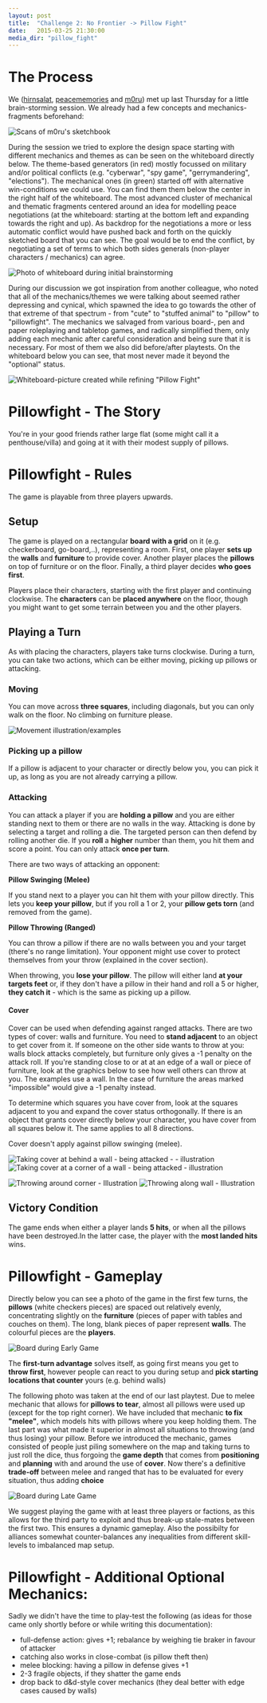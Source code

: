 ```yaml
---
layout: post
title:  "Challenge 2: No Frontier -> Pillow Fight"
date:   2015-03-25 21:30:00
media_dir: "pillow_fight"
---
```



# The Process

We ([hirnsalat](http://hirnsalat.github.io/gameful-design/), [peacememories](http://peacememories.github.io/gameful-design/) and [m0ru](http://m0ru.github.io/gameful-design/)) met up last Thursday for a little brain-storming session. We already had a few concepts and mechanics-fragments beforehand:

![Scans of m0ru's sketchbook]({{site.media_url}}/{{page.media_dir}}/sketchbook.png)

During the session we tried to explore the design space starting with different mechanics and themes as can be seen on the whiteboard directly below. The theme-based generators (in red) mostly focussed on military and/or political conflicts (e.g. "cyberwar", "spy game", "gerrymandering", "elections"). The mechanical ones (in green) started off with alternative win-conditions we could use. You can find them them below the center in the right half of the whiteboard. The most advanced cluster of mechanical and thematic fragments centered around an idea for modelling peace negotiations (at the whiteboard: starting at the bottom left and expanding towards the right and up). As backdrop for the negotiations a more or less automatic conflict would have pushed back and forth on the quickly sketched board that you can see. The goal would be to end the conflict, by negotiating a set of terms to which both sides generals (non-player characters / mechanics) can agree.

![Photo of whiteboard during initial brainstorming]({{site.media_url}}/{{page.media_dir}}/brainstorming_whiteboard.png)

During our discussion we got inspiration from another colleague, who noted that all of the mechanics/themes we were talking about seemed rather depressing and cynical, which spawned the idea to go towards the other of that extreme of that spectrum - from "cute" to "stuffed animal" to "pillow" to "pillowfight". The mechanics we salvaged from various board-, pen and paper roleplaying and tabletop games, and radically simplified them, only adding each mechanic after careful consideration and being sure that it is necessary. For most of them we also did before/after playtests. On the whiteboard below you can see, that most never made it beyond the "optional" status.

![Whiteboard-picture created while refining "Pillow Fight"]({{site.media_url}}/{{page.media_dir}}/final_whiteboard.png)

# Pillowfight - The Story

You're in your good friends rather large flat (some might call it a penthouse/villa) and going at it with their modest supply of pillows.

# Pillowfight - Rules

The game is playable from three players upwards.

## Setup

The game is played on a rectangular **board with a grid** on it (e.g. checkerboard, go-board,..), representing a room.
First, one player **sets up** the **walls** and **furniture** to provide cover.
Another player places the **pillows** on top of furniture or on the floor.
Finally, a third player decides **who goes first**.

Players place their characters, starting with the first player and continuing clockwise. The **characters** can be **placed anywhere** on the floor, though you might want to get some terrain between you and the other players.

## Playing a Turn

As with placing the characters, players take turns clockwise.
During a turn, you can take two actions, which can be either moving, picking up pillows or attacking.

### Moving

You can move across **three squares**, including diagonals, but you can only walk on the floor. No climbing on furniture please.

![Movement illustration/examples]({{site.media_url}}/{{page.media_dir}}/movement.svg)

### Picking up a pillow

If a pillow is adjacent to your character or directly below you, you can pick it up, as long as you are not already carrying a pillow.

### Attacking

You can attack a player if you are **holding a pillow** and you are either standing next to them or there are no walls in the way.
Attacking is done by selecting a target and rolling a die. The targeted person can then defend by rolling another die. If you **roll** a **higher** number than them, you hit them and score a point. 
You can only attack **once per turn**.

There are two ways of attacking an opponent:

**Pillow Swinging (Melee)**

If you stand next to a player you can hit them with your pillow directly. This lets you **keep your pillow**, but if you roll a 1 or 2, your **pillow gets torn** (and removed from the game).
    
**Pillow Throwing (Ranged)**
    
You can throw a pillow if there are no walls between you and your target (there's no range limitation). Your opponent might use cover to protect themselves from your throw (explained in the cover section).

When throwing, you **lose your pillow**. The pillow will either land **at your targets feet** or, if they don't have a pillow in their hand and roll a 5 or higher, **they catch it** - which is the same as picking up a pillow.

#### Cover

Cover can be used when defending against ranged attacks. There are two types of cover: walls and furniture. You need to **stand adjacent** to an object to get cover from it. If someone on the other side wants to throw at you: walls block attacks completely, but furniture only gives a -1 penalty on the attack roll. If you're standing close to or at at an edge of a wall or piece of furniture, look at the graphics below to see how well others can throw at you. The examples use a wall. In the case of furniture the areas marked "impossible" would give a -1 penalty instead.

To determine which squares you have cover from, look at the squares adjacent to you and expand the cover status orthogonally. If there is an object that grants cover directly below your character, you have cover from all squares below it. The same applies to all 8 directions.

Cover doesn't apply against pillow swinging (melee).

![Taking cover at behind a wall - being attacked - - illustration]({{site.media_url}}/{{page.media_dir}}/cover_edge.svg)
![Taking cover at a corner of a wall - being attacked - illustration]({{site.media_url}}/{{page.media_dir}}/cover_corner.svg)

![Throwing around corner - Illustration]({{site.media_url}}/{{page.media_dir}}/cover_corner_reverse.svg)
![Throwing along wall - Illustration]({{site.media_url}}/{{page.media_dir}}/cover_along_wall.svg)

## Victory Condition

The game ends when either a player lands **5 hits**, or when all the pillows have been destroyed.In the latter case, the player with the **most landed hits** wins.


# Pillowfight - Gameplay

Directly below you can see a photo of the game in the first few turns, the **pillows** (white checkers pieces) are spaced out relatively evenly, concentrating slightly on the **furniture** (pieces of paper with tables and couches on them). The long, blank pieces of paper represent **walls**. The colourful pieces are the **players**.

![Board during Early Game]({{site.media_url}}/{{page.media_dir}}/early_game.jpg)

The **first-turn advantage** solves itself, as going first means you get to **throw first**, however people can react to you during setup and **pick starting locations that counter** yours (e.g. behind walls)

The following photo was taken at the end of our last playtest. Due to melee mechanic that allows for **pillows to tear**, almost all pillows were used up (except for the top right corner). We have included that mechanic **to fix "melee"**, which models hits with pillows where you keep holding them. The last part was what made it superior in almost all situations to throwing (and thus losing) your pillow. Before we introduced the mechanic, games consisted of people just piling somewhere on the map and taking turns to just roll the dice, thus forgoing the **game depth** that comes from **positioning** and **planning** with and around the use of **cover**. Now there's a definitive **trade-off** between melee and ranged that has to be evaluated for every situation, thus adding **choice**

![Board during Late Game]({{site.media_url}}/{{page.media_dir}}/late_game.jpg)
 
We suggest playing the game with at least three players or factions, as this allows for the third party to exploit and thus break-up stale-mates between the first two. This ensures a dynamic gameplay. Also the possibilty for alliances somewhat counter-balances any inequalities from different skill-levels to imbalanced map setup.


# Pillowfight - Additional Optional Mechanics:

Sadly we didn't have the time to play-test the following (as ideas for those came only shortly before or while writing this documentation):

* full-defense action: gives +1; rebalance by weighing tie braker in favour of attacker 
* catching also works in close-combat (is pillow theft then)
* melee blocking: having a pillow in defense gives +1
* 2-3 fragile objects, if they shatter the game ends
* drop back to d&d-style cover mechanics (they deal better with edge cases caused by walls)
